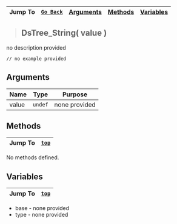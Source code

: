|Jump To|[`Go Back`]()|[Arguments](#arguments)|[Methods](#methods)|[Variables](#variables)|
|---|---|---|---|---|
>## DsTree_String( value )
no description provided
```GML
// no example provided
```
## Arguments
|Name|Type|Purpose|
|---|---|---|
|value|`undef`|none provided|

## Methods
|Jump To|[`top`](#)|
|---|---|
No methods defined.
## Variables
|Jump To|[`top`](#)|
|---|---|
* base - none provided
* type - none provided
